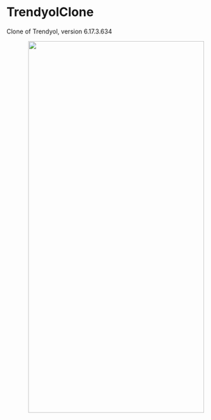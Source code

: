 # TrendyolClone
Clone of Trendyol, version 6.17.3.634

<p align="center">
  <img src="https://github.com/metehn/TrendyolClone/blob/master/trendyol_screen_record.gif" width="405" height="855">
</p>


